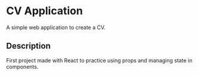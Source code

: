 # CV Application

A simple web application to create a CV.

## Description

First project made with React to practice using props and managing state in components.
